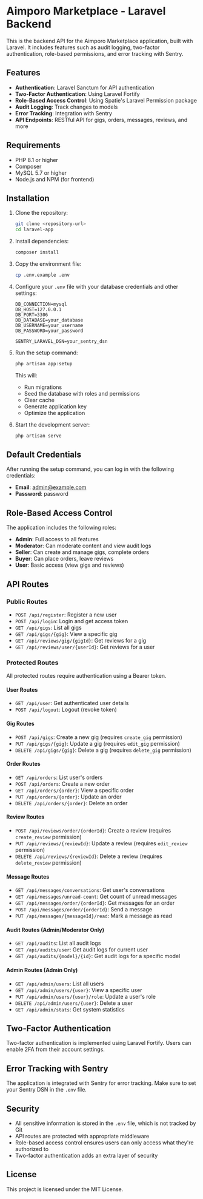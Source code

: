 # Aimporo Marketplace - Laravel Backend

This is the backend API for the Aimporo Marketplace application, built with Laravel. It includes features such as audit logging, two-factor authentication, role-based permissions, and error tracking with Sentry.

## Features

- **Authentication**: Laravel Sanctum for API authentication
- **Two-Factor Authentication**: Using Laravel Fortify
- **Role-Based Access Control**: Using Spatie's Laravel Permission package
- **Audit Logging**: Track changes to models
- **Error Tracking**: Integration with Sentry
- **API Endpoints**: RESTful API for gigs, orders, messages, reviews, and more

## Requirements

- PHP 8.1 or higher
- Composer
- MySQL 5.7 or higher
- Node.js and NPM (for frontend)

## Installation

1. Clone the repository:
   ```bash
   git clone <repository-url>
   cd laravel-app
   ```

2. Install dependencies:
   ```bash
   composer install
   ```

3. Copy the environment file:
   ```bash
   cp .env.example .env
   ```

4. Configure your `.env` file with your database credentials and other settings:
   ```
   DB_CONNECTION=mysql
   DB_HOST=127.0.0.1
   DB_PORT=3306
   DB_DATABASE=your_database
   DB_USERNAME=your_username
   DB_PASSWORD=your_password
   
   SENTRY_LARAVEL_DSN=your_sentry_dsn
   ```

5. Run the setup command:
   ```bash
   php artisan app:setup
   ```

   This will:
   - Run migrations
   - Seed the database with roles and permissions
   - Clear cache
   - Generate application key
   - Optimize the application

6. Start the development server:
   ```bash
   php artisan serve
   ```

## Default Credentials

After running the setup command, you can log in with the following credentials:

- **Email**: admin@example.com
- **Password**: password

## Role-Based Access Control

The application includes the following roles:

- **Admin**: Full access to all features
- **Moderator**: Can moderate content and view audit logs
- **Seller**: Can create and manage gigs, complete orders
- **Buyer**: Can place orders, leave reviews
- **User**: Basic access (view gigs and reviews)

## API Routes

### Public Routes

- `POST /api/register`: Register a new user
- `POST /api/login`: Login and get access token
- `GET /api/gigs`: List all gigs
- `GET /api/gigs/{gig}`: View a specific gig
- `GET /api/reviews/gig/{gigId}`: Get reviews for a gig
- `GET /api/reviews/user/{userId}`: Get reviews for a user

### Protected Routes

All protected routes require authentication using a Bearer token.

#### User Routes

- `GET /api/user`: Get authenticated user details
- `POST /api/logout`: Logout (revoke token)

#### Gig Routes

- `POST /api/gigs`: Create a new gig (requires `create_gig` permission)
- `PUT /api/gigs/{gig}`: Update a gig (requires `edit_gig` permission)
- `DELETE /api/gigs/{gig}`: Delete a gig (requires `delete_gig` permission)

#### Order Routes

- `GET /api/orders`: List user's orders
- `POST /api/orders`: Create a new order
- `GET /api/orders/{order}`: View a specific order
- `PUT /api/orders/{order}`: Update an order
- `DELETE /api/orders/{order}`: Delete an order

#### Review Routes

- `POST /api/reviews/order/{orderId}`: Create a review (requires `create_review` permission)
- `PUT /api/reviews/{reviewId}`: Update a review (requires `edit_review` permission)
- `DELETE /api/reviews/{reviewId}`: Delete a review (requires `delete_review` permission)

#### Message Routes

- `GET /api/messages/conversations`: Get user's conversations
- `GET /api/messages/unread-count`: Get count of unread messages
- `GET /api/messages/order/{orderId}`: Get messages for an order
- `POST /api/messages/order/{orderId}`: Send a message
- `PUT /api/messages/{messageId}/read`: Mark a message as read

#### Audit Routes (Admin/Moderator Only)

- `GET /api/audits`: List all audit logs
- `GET /api/audits/user`: Get audit logs for current user
- `GET /api/audits/{model}/{id}`: Get audit logs for a specific model

#### Admin Routes (Admin Only)

- `GET /api/admin/users`: List all users
- `GET /api/admin/users/{user}`: View a specific user
- `PUT /api/admin/users/{user}/role`: Update a user's role
- `DELETE /api/admin/users/{user}`: Delete a user
- `GET /api/admin/stats`: Get system statistics

## Two-Factor Authentication

Two-factor authentication is implemented using Laravel Fortify. Users can enable 2FA from their account settings.

## Error Tracking with Sentry

The application is integrated with Sentry for error tracking. Make sure to set your Sentry DSN in the `.env` file.

## Security

- All sensitive information is stored in the `.env` file, which is not tracked by Git
- API routes are protected with appropriate middleware
- Role-based access control ensures users can only access what they're authorized to
- Two-factor authentication adds an extra layer of security

## License

This project is licensed under the MIT License.
